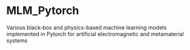 # MLM_Pytorch
Various black-box and physics-based machine learning models implemented in Pytorch for artificial electromagnetic and metamaterial systems
